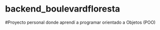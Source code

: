 # backend_boulevardfloresta

#Proyecto personal donde aprendí a programar orientado a Objetos (POO)
